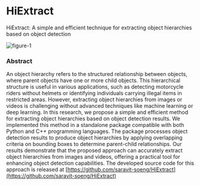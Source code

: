 # HiExtract
HiExtract: A simple and efficient technique for extracting object hierarchies based on object detection

![figure-1](https://github.com/saravit-soeng/HiExtract/assets/19525030/dd317910-6714-4270-8c74-0f4b0aa642de)

### Abstract
An object hierarchy refers to the structured relationship between objects, where parent objects have one or more child objects. This hierarchical structure is useful in various applications, such as detecting motorcycle riders without helmets or identifying individuals carrying illegal items in restricted areas. However, extracting object hierarchies from images or videos is challenging without advanced techniques like machine learning or deep learning. In this research, we propose a simple and efficient method for extracting object hierarchies based on object detection results. We implemented this method in a standalone package compatible with both Python and C++ programming languages. The package processes object detection results to produce object hierarchies by applying overlapping criteria on bounding boxes to determine parent-child relationships. Our results demonstrate that the proposed approach can accurately extract object hierarchies from images and videos, offering a practical tool for enhancing object detection capabilities. The developed source code for this approach is released at [https://github.com/saravit-soeng/HiExtract](https://github.com/saravit-soeng/HiExtract)

